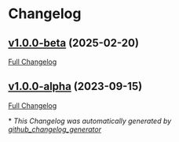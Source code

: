 # Changelog

## [v1.0.0-beta](https://github.com/devlooped/dotnet-burn/tree/v1.0.0-beta) (2025-02-20)

[Full Changelog](https://github.com/devlooped/dotnet-burn/compare/v1.0.0-alpha...v1.0.0-beta)

## [v1.0.0-alpha](https://github.com/devlooped/dotnet-burn/tree/v1.0.0-alpha) (2023-09-15)

[Full Changelog](https://github.com/devlooped/dotnet-burn/compare/8b5df92486b06a78f7a2765b00ec51d74185abb1...v1.0.0-alpha)



\* *This Changelog was automatically generated by [github_changelog_generator](https://github.com/github-changelog-generator/github-changelog-generator)*
